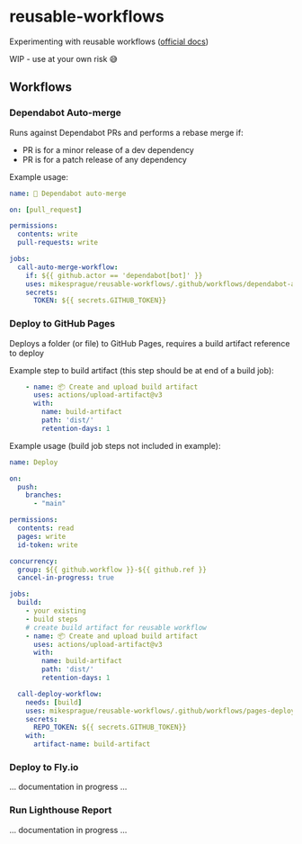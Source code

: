 # reusable-workflows

Experimenting with reusable workflows ([official docs](https://docs.github.com/en/actions/using-workflows/reusing-workflows))

WIP - use at your own risk :sweat_smile:

## Workflows

### Dependabot Auto-merge

Runs against Dependabot PRs and performs a rebase merge if:

- PR is for a minor release of a dev dependency
- PR is for a patch release of any dependency

Example usage:

```yaml
name: 🤖 Dependabot auto-merge

on: [pull_request]

permissions:
  contents: write
  pull-requests: write

jobs:
  call-auto-merge-workflow:
    if: ${{ github.actor == 'dependabot[bot]' }}
    uses: mikesprague/reusable-workflows/.github/workflows/dependabot-auto-merge.yml@main
    secrets:
      TOKEN: ${{ secrets.GITHUB_TOKEN}}
```

### Deploy to GitHub Pages

Deploys a folder (or file) to GitHub Pages, requires a build artifact reference to deploy

Example step to build artifact (this step should be at end of a build job):

```yaml
    - name: 📦 Create and upload build artifact
      uses: actions/upload-artifact@v3
      with:
        name: build-artifact
        path: 'dist/'
        retention-days: 1
```

Example usage (build job steps not included in example):

```yaml
name: Deploy

on:
  push:
    branches:
      - "main"

permissions:
  contents: read
  pages: write
  id-token: write

concurrency:
  group: ${{ github.workflow }}-${{ github.ref }}
  cancel-in-progress: true

jobs:
  build:
    - your existing
    - build steps
    # create build artifact for reusable workflow
    - name: 📦 Create and upload build artifact
      uses: actions/upload-artifact@v3
      with:
        name: build-artifact
        path: 'dist/'
        retention-days: 1

  call-deploy-workflow:
    needs: [build]
    uses: mikesprague/reusable-workflows/.github/workflows/pages-deploy.yml@main
    secrets:
      REPO_TOKEN: ${{ secrets.GITHUB_TOKEN}}
    with:
      artifact-name: build-artifact
```

### Deploy to Fly.io

... documentation in progress ...

### Run Lighthouse Report

... documentation in progress ...
